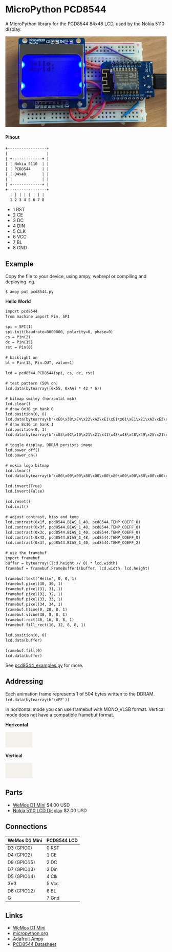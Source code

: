 # MicroPython PCD8544

A MicroPython library for the PCD8544 84x48 LCD, used by the Nokia 5110 display.

![demo](docs/demo.jpg)

#### Pinout
```
+-----------------+
|                 |
| +-------------+ |
| | Nokia 5110  | |
| | PCD8544     | |
| | 84x48       | |
| |             | |
| +-------------+ |
+-----------------+
  | | | | | | | |
  1 2 3 4 5 6 7 8
```

* 1 RST
* 2 CE
* 3 DC
* 4 DIN
* 5 CLK
* 6 VCC
* 7 BL
* 8 GND

## Example

Copy the file to your device, using ampy, webrepl or compiling and deploying. eg.

```
$ ampy put pcd8544.py
```

**Hello World**

```
import pcd8544
from machine import Pin, SPI

spi = SPI(1)
spi.init(baudrate=8000000, polarity=0, phase=0)
cs = Pin(2)
dc = Pin(15)
rst = Pin(0)

# backlight on
bl = Pin(12, Pin.OUT, value=1)

lcd = pcd8544.PCD8544(spi, cs, dc, rst)

# test pattern (50% on)
lcd.data(bytearray([0x55, 0xAA] * 42 * 6))

# bitmap smiley (horzontal msb)
lcd.clear()
# draw 8x16 in bank 0
lcd.position(0, 0)
lcd.data(bytearray(b'\xE0\x38\xE4\x22\xA2\xE1\xE1\x61\xE1\x21\xA2\xE2\xE4\x38\xE0\x00'))
# draw 8x16 in bank 1
lcd.position(0, 1)
lcd.data(bytearray(b'\x03\x0C\x10\x21\x21\x41\x48\x48\x48\x49\x25\x21\x10\x0C\x03\x00'))

# toggle display, DDRAM persists image
lcd.power_off()
lcd.power_on()

# nokia logo bitmap
lcd.clear()
lcd.data(bytearray(b'\x80\x00\x00\x80\x00\x00\x80\x00\x00\x80\x00\x00\x80\x00\x00\x80\x00\x00\x80\x80\x40\x40\x40\x80\x80\xC0\xC0\x40\xC0\xA0\xE0\xC0\xE0\xE0\xF0\xF0\xF8\xF8\xF8\xFC\xFC\xFE\xEE\xF4\xF0\xF0\x70\x30\x00\x80\x00\x00\x80\x00\x0C\x9C\x1C\x38\xB8\x38\x38\xB8\xF8\xF0\xF0\xF0\xF0\xF0\xF0\xF0\xF0\xF0\xF0\xF0\xF0\xF0\xF0\xF0\xF0\xF0\xF8\xF8\xF8\xF8\x88\x20\x8A\x20\x08\x22\x08\x00\x0A\x00\x00\x02\x80\x71\xBA\xDA\xFD\xDD\xED\xDE\xEE\xF7\xFF\xFB\xFD\xFD\xFE\xFF\x7F\x3F\x1F\x9F\x3F\x7F\x6F\x0F\xAF\x1F\xBF\x3E\x3C\x7A\x78\x70\x22\x88\xA0\x2A\x80\x08\x62\xE0\xE0\xF2\xF0\x58\xDA\xF8\xFC\x92\xFE\xFF\xFF\xD3\xFF\xFD\xF3\xE1\xF0\xF9\x7F\xBF\x3F\x8F\x2F\x4F\xAF\x0F\x4F\xA7\x0F\xAF\x87\x2F\x82\x80\x20\xC0\x80\x80\x50\x40\xC4\xD0\xA0\xE8\xE4\xEA\xFF\xFB\xFD\xFF\xFF\xFF\xFF\xFF\xEF\x4F\x27\x53\xA8\x54\x29\x4A\xB5\x82\xAC\xA1\x8A\xB6\x50\x4D\x32\xA4\x4A\xB4\xA9\x4A\x52\xB4\xAA\x45\xA8\xDA\x22\xAC\xD2\x2A\x52\xA8\x52\x4C\xB0\xAD\x43\x5B\xB3\x45\xA8\x5B\xA3\xAB\x55\xA8\x52\x54\xA9\x56\xA8\x45\xBA\xA4\x49\x5A\xA2\x54\xAA\x52\xFE\xFF\xFF\xFE\xFD\xFF\xFF\xFF\xFE\xFF\xFF\xFF\xFF\xFF\xFF\xFF\xFF\xFF\xFF\xFF\xFF\x7F\xFF\xFE\xBF\x7F\xBF\xBF\xFF\xDF\xBF\x5F\xDF\x7F\xDF\x7F\xDF\xAF\x7F\xEE\x8E\xF1\x6E\x99\xF7\x6A\xDD\xB2\x6E\xD5\x7A\xD7\xAC\x75\xDB\x6D\xD5\x7A\xD7\xAC\x7B\xE5\xDE\xA9\x77\xDA\xB5\xEE\x59\xB6\xEB\xDD\xB6\x69\xD6\xBF\xE8\x55\xEF\xB9\xD6\xED\xB5\x5B\xAB\xFF\xFD\xF7\xFF\x01\x01\x01\x01\xE1\xC1\x81\x03\x05\x0F\x1D\x2F\x7E\x01\x00\x01\x01\xFF\xFE\x03\x01\x01\x00\xF1\xF0\xF1\x71\xF1\xF1\xB1\xF1\x01\x01\x01\x03\xFE\xFF\x01\x01\x01\x01\xBE\x1B\x0D\x07\x03\x41\xE1\xF1\xF9\x6D\xFF\xFF\x00\x01\x01\x01\xFF\xFF\xEB\x3E\x0D\x03\x01\x41\x71\x70\x41\x01\x03\x0E\x3B\xEF\xFE\xFB\xEE\x7D\xF7\xFF\xFF\xFF\xFF\xFE\xFF\xF0\xF0\xF0\xF0\xFF\xFF\xFF\xFF\xFE\xFC\xF8\xF0\xF0\xF0\xF0\xF0\xF0\xFF\xFF\xF8\xF0\xF0\xF0\xF1\xF1\xF1\xF1\xF1\xF1\xF1\xF1\xF0\xF0\xF0\xF8\xFF\xFF\xF0\xF0\xF0\xF0\xFF\xFF\xFE\xFC\xF8\xF0\xF0\xF1\xF3\xF7\xFF\xFF\xF0\xF0\xF0\xF0\xFF\xF3\xF0\xF0\xF0\xFC\xFC\xFC\xFC\xFC\xFC\xFC\xFC\xF0\xF0\xF0\xF3\xFF\xFF\xFF\xFF\xFF'))

lcd.invert(True)
lcd.invert(False)

lcd.reset()
lcd.init()

# adjust contrast, bias and temp
lcd.contrast(0x1f, pcd8544.BIAS_1_40, pcd8544.TEMP_COEFF_0)
lcd.contrast(0x3f, pcd8544.BIAS_1_48, pcd8544.TEMP_COEFF_0)
lcd.contrast(0x3c, pcd8544.BIAS_1_40, pcd8544.TEMP_COEFF_0)
lcd.contrast(0x42, pcd8544.BIAS_1_48, pcd8544.TEMP_COEFF_0)
lcd.contrast(0x3f, pcd8544.BIAS_1_40, pcd8544.TEMP_COEFF_2)

# use the framebuf
import framebuf
buffer = bytearray((lcd.height // 8) * lcd.width)
framebuf = framebuf.FrameBuffer1(buffer, lcd.width, lcd.height)

framebuf.text('Hello', 0, 0, 1)
framebuf.pixel(30, 30, 1)
framebuf.pixel(31, 31, 1)
framebuf.pixel(32, 32, 1)
framebuf.pixel(33, 33, 1)
framebuf.pixel(34, 34, 1)
framebuf.hline(0, 20, 8, 1)
framebuf.vline(30, 8, 8, 1)
framebuf.rect(40, 16, 8, 8, 1)
framebuf.fill_rect(16, 32, 8, 8, 1)

lcd.position(0, 0)
lcd.data(buffer)

framebuf.fill(0)
lcd.data(buffer)
```

See [pcd8544_examples.py](pcd8544_examples.py) for more.

## Addressing

Each animation frame represents 1 of 504 bytes written to the DDRAM. `lcd.data(bytearray(b'\xFF'))`

In horizontal mode you can use framebuf with MONO_VLSB format. Vertical mode does not have a compatible framebuf format.

**Horizontal**

![Horizontal](docs/pcd8544-horizontal.gif)

**Vertical**

![Vertical](docs/pcd8544-vertical.gif)

## Parts

* [WeMos D1 Mini](https://www.aliexpress.com/store/product/D1-mini-Mini-NodeMcu-4M-bytes-Lua-WIFI-Internet-of-Things-development-board-based-ESP8266/1331105_32529101036.html) $4.00 USD
* [Nokia 5110 LCD Display](https://www.aliexpress.com/item/1pcs-High-Quality-84-48-84x48-LCD-Module-White-backlight-adapter-PCB-for-Nokia-5110-for/32609308327.html) $2.00 USD

## Connections

WeMos D1 Mini | PCD8544 LCD
------------- | ----------
D3 (GPIO0)    | 0 RST
D4 (GPIO2)    | 1 CE
D8 (GPIO15)   | 2 DC
D7 (GPIO13)   | 3 Din
D5 (GPIO14)   | 4 Clk
3V3           | 5 Vcc
D6 (GPIO12)   | 6 BL
G             | 7 Gnd

## Links

* [WeMos D1 Mini](https://wiki.wemos.cc/products:d1:d1_mini)
* [micropython.org](http://micropython.org)
* [Adafruit Ampy](https://learn.adafruit.com/micropython-basics-load-files-and-run-code/install-ampy)
* [PCD8544 Datasheet](docs/PCD8544.pdf)
